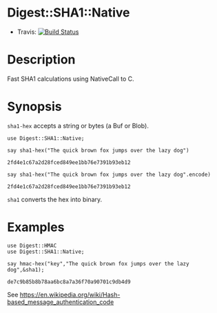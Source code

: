 Digest::SHA1::Native
=======
* Travis: [![Build Status](https://travis-ci.org/bduggan/p6-digest-sha1-native.svg)](https://travis-ci.org/bduggan/p6-digest-sha1-native)

Description
===========
Fast SHA1 calculations using NativeCall to C.

Synopsis
========
`sha1-hex` accepts a string or bytes (a Buf or Blob).

```
use Digest::SHA1::Native;

say sha1-hex("The quick brown fox jumps over the lazy dog")
```
`2fd4e1c67a2d28fced849ee1bb76e7391b93eb12`

```
say sha1-hex("The quick brown fox jumps over the lazy dog".encode)
```

`2fd4e1c67a2d28fced849ee1bb76e7391b93eb12`

`sha1` converts the hex into binary.

Examples
========
```
use Digest::HMAC
use Digest::SHA1::Native;

say hmac-hex("key","The quick brown fox jumps over the lazy dog",&sha1);

```

`de7c9b85b8b78aa6bc8a7a36f70a90701c9db4d9`

See https://en.wikipedia.org/wiki/Hash-based_message_authentication_code
